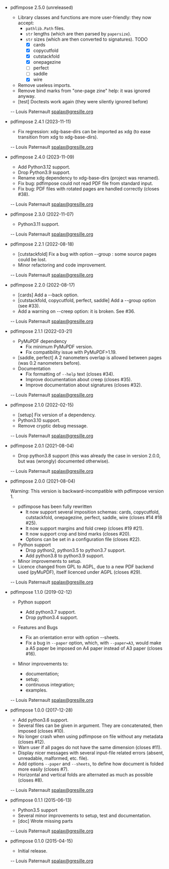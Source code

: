 * pdfimpose 2.5.0 (unreleased)

    * Library classes and functions are more user-friendly: they now accept:
        * `pathlib.Path` files.
        * `str` lengths (which are then parsed by `papersize`).
        * `str` sizes (which are then converted to signatures).
        TODO
          - [x]  cards
          - [x]  copycutfold
          - [x]  cutstackfold
          - [x]  onepagezine
          - [ ]  perfect
          - [ ]  saddle
          - [x]  wire
    * Remove useless imports.
    * Remove bind marks from "one-page zine" help: it was ignored anyway.
    * [test] Doctests work again (they were silently ignored before)

    -- Louis Paternault <spalax@gresille.org>

* pdfimpose 2.4.1 (2023-11-11)

    * Fix regression: xdg-base-dirs can be imported as xdg (to ease transition from xdg to xdg-base-dirs).

    -- Louis Paternault <spalax@gresille.org>

* pdfimpose 2.4.0 (2023-11-09)

    * Add Python3.12 support.
    * Drop Python3.9 support.
    * Rename xdg dependency to xdg-base-dirs (project was renamed).
    * Fix bug: pdfimpose could not read PDF file from standard input.
    * Fix bug: PDF files with rotated pages are handled correctly (closes #38).

    -- Louis Paternault <spalax@gresille.org>

* pdfimpose 2.3.0 (2022-11-07)

    * Python3.11 support.

    -- Louis Paternault <spalax@gresille.org>

* pdfimpose 2.2.1 (2022-08-18)

    * [cutstackfold] Fix a bug with option --group : some source pages could be lost.
    * Minor refactoring and code improvement.

    -- Louis Paternault <spalax@gresille.org>

* pdfimpose 2.2.0 (2022-08-17)

    * [cards] Add a --back option.
    * [cutstackfold, copycutfold, perfect, saddle] Add a --group option (see #33).
    * Add a warning on --creep option: it is broken. See #36.

    -- Louis Paternault <spalax@gresille.org>

* pdfimpose 2.1.1 (2022-03-21)

    * PyMuPDF dependency
        * Fix minimum PyMuPDF version.
        * Fix compatibility issue with PyMuPDF>1.19.
    * [saddle, perfect] A 2 nanometers overlap is allowed between pages (was 0.2 nanometers before).
    * Documentation
        * Fix formatting of `--help` text (closes #34).
        * Improve documentation about creep (closes #35).
        * Improve documentation about signatures (closes #32).

    -- Louis Paternault <spalax@gresille.org>

* pdfimpose 2.1.0 (2022-02-15)

    * [setup] Fix version of a dependency.
    * Python3.10 support.
    * Remove cryptic debug message.

    -- Louis Paternault <spalax@gresille.org>

* pdfimpose 2.0.1 (2021-08-04)

    * Drop python3.8 support (this was already the case in version 2.0.0, but was (wrongly) documented otherwise).

    -- Louis Paternault <spalax@gresille.org>

* pdfimpose 2.0.0 (2021-08-04)

    Warning: This version is backward-incompatible with pdfimpose version 1.

    * pdfimpose has been fully rewritten
      * It now support several imposition schemas: cards, copycutfold, cutstackfold, onepagezine, perfect, saddle, wire (closes #14 #18 #25).
      * It now support margins and fold creep (closes #19 #21).
      * It now support crop and bind marks (closes #20).
      * Options can be set in a configuration file (closes #22).
    * Python support
      * Drop python2, python3.5 to python3.7 support.
      * Add python3.8 to python3.9 support.
    * Minor improvements to setup.
    * Licence changed from GPL to AGPL, due to a new PDF backend used (pyMuPDF), itself licenced under AGPL (closes #29).

    -- Louis Paternault <spalax@gresille.org>

* pdfimpose 1.1.0 (2019-02-12)

    * Python support

      * Add python3.7 support.
      * Drop python3.4 support.

    * Features and Bugs

      * Fix an orientation error with option --sheets.
      * Fix a bug in `--paper` option, which, with ``--paper=A3``, would make a A5 paper be imposed on A4 paper instead of A3 paper (closes #16).

    * Minor improvements to:

      * documentation;
      * setup;
      * continuous integration;
      * examples.

    -- Louis Paternault <spalax@gresille.org>

* pdfimpose 1.0.0 (2017-12-28)

    * Add python3.6 support.
    * Several files can be given in argument. They are concatenated, then imposed (closes #10).
    * No longer crash when using pdfimpose on file without any metadata (closes #12).
    * Warn user if all pages do not have the same dimension (closes #11).
    * Display nicer messages with several input-file related errors (absent, unreadable, malformed, etc. file).
    * Add options `--paper` and `--sheets`, to define how document is folded more easily (closes #7).
    * Horizontal and vertical folds are alternated as much as possible (closes #8).

    -- Louis Paternault <spalax@gresille.org>

* pdfimpose 0.1.1 (2015-06-13)

    * Python3.5 support
    * Several minor improvements to setup, test and documentation.
    * [doc] Wrote missing parts

    -- Louis Paternault <spalax@gresille.org>

* pdfimpose 0.1.0 (2015-04-15)

    * Initial release.

    -- Louis Paternault <spalax@gresille.org>
